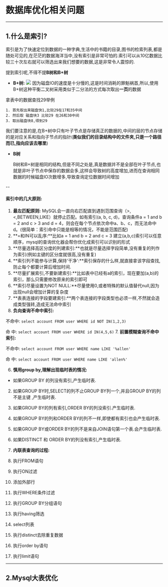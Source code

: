 # 数据库优化相关问题
-----

## 1.什么是索引?

索引是为了快速定位到数据的一种字典,生活中的书籍的目录,图书的检索列表,都是随处可见的,在茫茫的数据海洋当中,没有索引是非常可怕的.索引可以从10亿数据比较三十次左右就可以筛选出来我们想要的数据,这是非常令人震惊的.

提到索引呢,不得不提**B树和B+树**
  
  - **B+树:**
  ![](https://awps-assets.meituan.net/mit-x/blog-images-bundle-2014/7af22798.jpg) 因为磁盘IO的速度是十分慢的,这是时间消耗的罪魁祸首,所以,使用B+树这种平衡二叉树采用类似于二分法的方式每次取出**一页**的数据

  拿表中的数据查找29举例
    
    1. 首先取出来磁盘快1,比较29在17和35中间
    2. 然后取 磁盘块3 比较29 在26和30中间
    3. 取出磁盘块8,得到29
  
  我们要注意的是,在B+树中只有叶子节点是存储真正的数据的,中间的层的节点存储的是对应关系和指向子节点的指针(**类似我们的目录结构中的文件夹,只是一个路径而已,指向应该去哪里**)
  
  - **B树**

    B树和B+树是相同的结构,但是不同之处是,真是数据并不是全部在叶子节点,也就是非叶子节点中保存的数据会多,这样会导致树的高度增加,进而在查询相同数据的时候磁盘IO次数增多,导致查询定位数据时间增加

--    
    
#### 索引中的几大原则:

1. **最左匹配原则:** MySQL会一直向右匹配直到遇到范围查询（>,<,BETWEEN,LIKE）就停止匹配。如有索引(a, b, c, d)，查询条件a = 1 and b = 2 and c > 3 and d = 4，则会在每个节点依次命中a、b、c，而无法命中d。(很简单：索引命中只能是相等的情况，不能是范围匹配)
2. **=和IN可以乱序:**比如a = 1 and b = 2 and c = 3 建立(a,b,c)索引可以任意顺序，mysql的查询优化器会帮你优化成索引可以识别的形式
3. **尽量选择高区分度的列建索引:**也就是尽量选择字段简单,没有重复的列作为索引(例如主键的区分度就很高,没有重复)
4. **索引列不能参与计算,保持'干净':**索引保存的什么样,就直接拿该字段查找,防止每个都要计算后增加时间.
5. **尽量扩展索引,不要新建索引:**比如表中已经有a的索引，现在要加(a,b)的索引，那么只需要修改原来的索引即可
6. **索引尽量设置为NOT NULL:**尽量使用0,或者特殊的默认值替代null,因为出现null会增加计算的复杂度
7. **表表连接的字段要建索引:**两个表连接的字段类型也必须一样,不然就会造成类型强转,造成无法命中索引
6. **负向查询不命中索引:** 

  不命中: ``select account FROM user WHERE id NOT IN(1,2,3)`` 
  
  命 中:  ``select account FROM user WHERE id IN(4,5,6)``
7. **前置模糊查询不命中索引:**

   不命中: ``select account FROM user WHERE name LIKE '%allen'`` 
  
  命 中:  ``select account FROM user WHERE name LIKE 'allen%' ``
  
6. **慎用group by,理解出现临时表的情况:** 
  -  如果GROUP BY 的列没有索引,产生临时表. 
  2. 如果GROUP BY时,SELECT的列不止GROUP BY列一个,并且GROUP BY的列不是主键 ,产生临时表. 
  3. 如果GROUP BY的列有索引,ORDER BY的列没索引.产生临时表. 
  4. 如果GROUP BY的列和ORDER BY的列不一样,即使都有索引也会产生临时表. 
  5. 如果GROUP BY或ORDER BY的列不是来自JOIN语句第一个表.会产生临时表. 
  6. 如果DISTINCT 和 ORDER BY的列没有索引,产生临时表.

7. **内联表查询的过程:**

  1. 执行FROM语句
  2. 执行ON过滤
  3. 添加外部行
  4. 执行WHERE条件过滤
  5. 执行GROUP BY分组语句
  6. 执行having筛选
  7. select列表
  8. 执行distinct去除重复数据
  9. 执行order by语句
  10. 执行limit语句


---

## 2.Mysql大表优化

